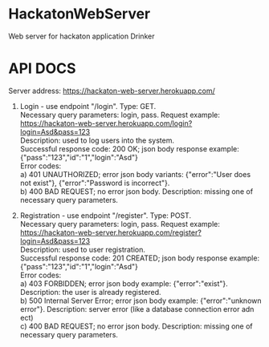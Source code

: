 # HackatonWebServer
Web server for hackaton application Drinker

# API DOCS

Server address: https://hackaton-web-server.herokuapp.com/

1. Login - use endpoint "/login". Type: GET.  
Necessary query parameters: login, pass. Request example: https://hackaton-web-server.herokuapp.com/login?login=Asd&pass=123  
Description: used to log users into the system.  
Successful response code: 200 OK; json body response example: {"pass":"123","id":"1","login":"Asd"}  
Error codes:  
a) 401 UNAUTHORIZED; error json body variants: {"error":"User does not exist"}, {"error":"Password is incorrect"}.  
b) 400 BAD REQUEST; no error json body. Description: missing one of necessary query parameters.  
  
2. Registration - use endpoint "/register". Type: POST.  
Necessary query parameters: login, pass. Request example: https://hackaton-web-server.herokuapp.com/register?login=Asd&pass=123  
Description: used to user registration.  
Successful response code: 201 CREATED; json body response example: {"pass":"123","id":"1","login":"Asd"}  
Error codes:  
a) 403 FORBIDDEN; error json body example: {"error":"exist"}. Description: the user is already registered.  
b) 500 Internal Server Error; error json body example: {"error":"unknown error"}. Description: server error (like a database connection error adn ect)  
c) 400 BAD REQUEST; no error json body. Description: missing one of necessary query parameters.  
